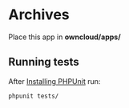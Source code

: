 # Archives
Place this app in **owncloud/apps/**


## Running tests
After [Installing PHPUnit](http://phpunit.de/getting-started.html) run:

    phpunit tests/